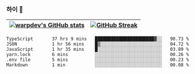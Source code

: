 
### 하이 👋
[![warpdev's GitHub stats](https://github-readme-stats.vercel.app/api?username=warpdev&show_icons=true&theme=vue-dark)](#) |[![GitHub Streak](https://github-readme-streak-stats.herokuapp.com/?user=warpdev&theme=dark)](#)
--- | --- |
<!--START_SECTION:waka-->

```text
TypeScript       37 hrs 9 mins   ██████████████████████▓░░   90.73 %
JSON             1 hr 56 mins    █▒░░░░░░░░░░░░░░░░░░░░░░░   04.72 %
JavaScript       1 hr 35 mins    █░░░░░░░░░░░░░░░░░░░░░░░░   03.89 %
yarn.lock        6 mins          ░░░░░░░░░░░░░░░░░░░░░░░░░   00.26 %
.env file        5 mins          ░░░░░░░░░░░░░░░░░░░░░░░░░   00.23 %
Markdown         1 min           ░░░░░░░░░░░░░░░░░░░░░░░░░   00.08 %
```

<!--END_SECTION:waka-->

<!--
**warpdev/warpdev** is a ✨ _special_ ✨ repository because its `README.md` (this file) appears on your GitHub profile.

Here are some ideas to get you started:

- 🔭 I’m currently working on ...
- 🌱 I’m currently learning ...
- 👯 I’m looking to collaborate on ...
- 🤔 I’m looking for help with ...
- 💬 Ask me about ...
- 📫 How to reach me: ...
- 😄 Pronouns: ...
- ⚡ Fun fact: ...
-->
